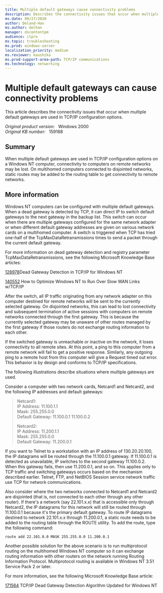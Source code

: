 ```yaml
---
title: Multiple default gateways cause connectivity problems
description: Describes the connectivity issues that occur when multiple default gateways are used in TCP/IP configuration options.
ms.date: 09/27/2020
author: Deland-Han
ms.author: delhan
manager: dscontentpm
audience: itpro
ms.topic: troubleshooting
ms.prod: windows-server
localization_priority: medium
ms.reviewer: kaushika
ms.prod-support-area-path: TCP/IP communications
ms.technology: networking
---
```

# Multiple default gateways can cause connectivity problems

This article describes the connectivity issues that occur when multiple default gateways are used in TCP/IP configuration options.

_Original product version:_ &nbsp; Windows 2000  
_Original KB number:_ &nbsp; 159168

## Summary

When multiple default gateways are used in TCP/IP configuration options on a Windows NT computer, connectivity to computers on remote networks may be lost. On multihomed computers connected to disjointed networks, static routes may be added to the routing table to get connectivity to remote networks.

## More information

Windows NT computers can be configured with multiple default gateways. When a dead gateway is detected by TCP, it can direct IP to switch default gateways to the next gateway in the backup list. This switch can occur when there are multiple gateways configured for the same network adapter or when different default gateway addresses are given on various network cards on a multihomed computer. A switch is triggered when TCP has tried one-half of the TcpMaxDataRetransmissions times to send a packet through the current default gateway.

For more information on dead gateway detection and registry parameter TcpMaxDataRetransmissions, see the following Microsoft Knowledge Base articles:

[128978](https://support.microsoft.com/help/128978)Dead Gateway Detection in TCP/IP for Windows NT

[140552](https://support.microsoft.com/help/140552) How to Optimize Windows NT to Run Over Slow WAN Links w/TCP/IP

After the switch, all IP traffic originating from any network adapter on this computer destined for remote networks will be sent to the currently selected gateway. On disjointed networks, this can lead to lost connectivity and subsequent termination of active sessions with computers on remote networks connected through the first gateway. This is because the currently selected gateway may be unaware of other routes managed by the first gateway if those routers do not exchange routing information to each other.

If the switched gateway is unreachable or inactive on the network, it loses connectivity to all remote sites. At this point, a ping to this computer from a remote network will fail to get a positive response. Similarly, any outgoing ping to a remote host from this computer will give a Request timed out error. This behavior is by design and conforms to TCP/IP specifications.

The following illustrations describe situations where multiple gateways are used.

Consider a computer with two network cards, Netcard1 and Netcard2, and the following IP addresses and default gateways:

> Netcard1:  
 IP Address: 11.100.1.1  
 Mask: 255.255.0.0  
 Default Gateway: 11.100.0.1 11.100.0.2
>
> Netcard2:  
 IP Address: 11.200.1.1  
 Mask: 255.255.0.0  
 Default Gateway: 11.200.0.1  

If you want to Telnet to a workstation with an IP address of 130.20.20.100, the IP datagrams will be routed through the 11.100.0.1 gateway. If 11.100.0.1 is detected as unavailable, IP switches to the second gateway 11.100.0.2. When this gateway fails, then use 11.200.0.1, and so on. This applies only to TCP traffic and switching gateways occurs based on the mechanism described earlier. Telnet, FTP, and NetBIOS Session service network traffic use TCP for network communications.

Also consider where the two networks connected to Netcard1 and Netcard2 are disjointed (that is, not connected to each other through any other router). If there's a network (say 22.101.x.x) that is accessible only through Netcard2, the IP datagrams for this network will still be routed through 11.100.0.1 because it's the primary default gateway. To route IP datagrams destined to network 22.101.x.x through 11.200.0.1, a static route needs to be added to the routing table through the ROUTE utility. To add the route, type the following command:

```console
route add 22.101.0.0 MASK 255.255.0.0 11.200.0.1  
```

Another possible solution for the above scenario is to run multiprotocol routing on the multihomed Windows NT computer so it can exchange routing information with other routers on the network running Routing Information Protocol. Multiprotocol routing is available in Windows NT 3.51 Service Pack 2 or later.

For more information, see the following Microsoft Knowledge Base article:

[171564](https://support.microsoft.com/help/171564) TCP/IP Dead Gateway Detection Algorithm Updated for Windows NT

